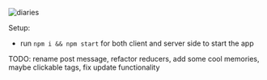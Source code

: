 ![diaries](https://user-images.githubusercontent.com/75990851/196057111-bbed1aeb-9097-42aa-a1d7-2759c261d6aa.png)


Setup:
- run ```npm i && npm start``` for both client and server side to start the app

TODO: rename post message, refactor reducers, add some cool memories, maybe clickable tags, fix update functionality
